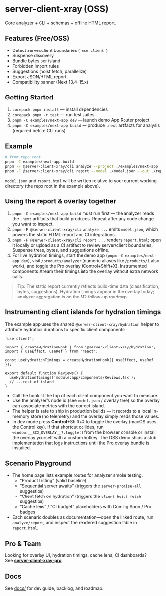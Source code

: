 # server-client-xray (OSS)

Core analyzer + CLI + schemas + offline HTML report.

## Features (Free/OSS)

- Detect server/client boundaries (`'use client'`)
- Suspense discovery
- Bundle bytes per island
- Forbidden import rules
- Suggestions (hoist fetch, parallelize)
- Export JSON/HTML report
- Compatibility banner (Next 13.4–15.x)

## Getting Started

1. `corepack pnpm install` — install dependencies
2. `corepack pnpm -r test` — run test suites
3. `pnpm -C examples/next-app dev` — launch demo App Router project
4. `pnpm -C examples/next-app build` — produce `.next` artifacts for analysis (required before CLI runs)

## Example

```bash
# from repo root
pnpm -C examples/next-app build
pnpm -F @server-client-xray/cli analyze --project ./examples/next-app --out ./model.json
pnpm -F @server-client-xray/cli report --model ./model.json --out ./report.html
```

`model.json` and `report.html` will be written relative to your current working directory (the repo root in the example above).

## Using the report & overlay together

1. `pnpm -C examples/next-app build` must run first — the analyzer reads the `.next` artifacts that build produces. Repeat after any code change you want to inspect.
2. `pnpm -F @server-client-xray/cli analyze ...` emits `model.json`, which powers the static HTML report and CI integrations.
3. `pnpm -F @server-client-xray/cli report ...` renders `report.html`; open it locally or upload as a CI artifact to review server/client boundaries, Suspense trees, bytes, and suggestions offline.
4. For live hydration timings, start the demo app (`pnpm -C examples/next-app dev`), visit `/products/analyzer` (numeric aliases like `/products/1` also work), and toggle the Pro overlay (Control+Shift+X). Instrumented components stream their timings into the overlay without extra network calls.

> Tip: The static report currently reflects build-time data (classification, bytes, suggestions). Hydration timings appear in the overlay today; analyzer aggregation is on the M2 follow-up roadmap.

## Instrumenting client islands for hydration timings

The example app uses the shared `@server-client-xray/hydration` helper to attribute hydration durations to specific client components:

```tsx
'use client';

import { createHydrationHook } from '@server-client-xray/hydration';
import { useEffect, useRef } from 'react';

const useHydrationTimings = createHydrationHook({ useEffect, useRef });

export default function Reviews() {
  useHydrationTimings('module:app/components/Reviews.tsx');
  // ...rest of island
}
```

- Call the hook at the top of each client component you want to measure.
- Use the analyzer’s node id (see `model.json` / overlay tree) so the overlay can associate metrics with the correct island.
- The helper is safe to ship in production builds — it records to a local in-memory store (no telemetry) and the overlay simply reads those values.
- In dev mode press **Control**+Shift+X to toggle the overlay (macOS uses the Control key). If that shortcut collides, run `window.__SCX_OVERLAY__?.toggle()` from the browser console or install the overlay yourself with a custom hotkey. The OSS demo ships a stub implementation that logs instructions until the Pro overlay bundle is installed.

## Scenario Playground

- The home page lists example routes for analyzer smoke testing.
  - “Product Listing” (valid baseline)
  - “Sequential server awaits” (triggers the `server-promise-all` suggestion)
  - “Client fetch on hydration” (triggers the `client-hoist-fetch` suggestion)
  - “Cache lens” / “CI budget” placeholders with Coming Soon / Pro badges
- Each scenario doubles as documentation—open the linked route, run `analyze/report`, and inspect the rendered suggestion table in `report.html`.

## Pro & Team

Looking for overlay UI, hydration timings, cache lens, CI dashboards?  
See **[server-client-xray-pro](https://github.com/server-client-xray/server-client-xray-pro)**.

## Docs

See [docs/](./docs) for dev guide, backlog, and roadmap.
